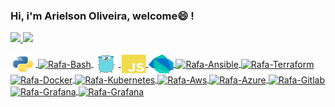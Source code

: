 ### Hi, i'm Arielson Oliveira, welcome😄 ! 
 <div>
  <a href="https://github.com/AryelDevops">
  <img height="180em" src="https://github-readme-stats.vercel.app/api?username=AryelDevops&show_icons=true&theme=dracula&include_all_commits=true&count_private=true"/>
  <img height="180em" src="https://github-readme-stats.vercel.app/api/top-langs/?username=AryelDevops&layout=compact&langs_count=7&theme=dracula"/>
</div>
<div style="display: inline_block"><br>
  <img align="center" alt="Rafa-Python" height="30" width="40" src="https://raw.githubusercontent.com/devicons/devicon/master/icons/python/python-original.svg">
  <img align="center" alt="Rafa-Bash" height="30" width="40" src='https://cdn.jsdelivr.net/gh/devicons/devicon/icons/bash/bash-original.svg'>
  <img align="center" alt="Rafa-Go" height="30" width="40" src="https://raw.githubusercontent.com/devicons/devicon/master/icons/go/go-original.svg">
  <img align="center" alt="Rafa-Js" height="30" width="40" src="https://raw.githubusercontent.com/devicons/devicon/master/icons/javascript/javascript-plain.svg">
  <img align="center" alt="Rafa-Dart" height="30" width="40" src="https://raw.githubusercontent.com/devicons/devicon/master/icons/dart/dart-original.svg">
  <img align="center" alt="Rafa-Ansible" height="30" width="40" src='https://cdn.jsdelivr.net/gh/devicons/devicon/icons/ansible/ansible-original.svg'>
  <img align="center" alt="Rafa-Terraform" height="30" width="40" src='https://cdn.jsdelivr.net/gh/devicons/devicon/icons/terraform/terraform-original.svg'>
  <img align="center" alt="Rafa-Docker" height="30" width="40" src='https://cdn.jsdelivr.net/gh/devicons/devicon/icons/docker/docker-original.svg'>
  <img align="center" alt="Rafa-Kubernetes" height="30" width="40" src='https://cdn.jsdelivr.net/gh/devicons/devicon/icons/kubernetes/kubernetes-plain.svg'>
  <img align="center" alt="Rafa-Aws" height="30" width="40" src='https://cdn.jsdelivr.net/gh/devicons/devicon/icons/amazonwebservices/amazonwebservices-original.svg'>
  <img align="center" alt="Rafa-Azure" height="30" width="40" src='https://cdn.jsdelivr.net/gh/devicons/devicon/icons/azure/azure-original.svg'>
  <img align="center" alt="Rafa-Gitlab" height="30" width="40" src='https://cdn.jsdelivr.net/gh/devicons/devicon/icons/gitlab/gitlab-original.svg'>
  <img align="center" alt="Rafa-Grafana" height="30" width="40" src='https://cdn.jsdelivr.net/gh/devicons/devicon/icons/grafana/grafana-original.svg'>
  <img align="center" alt="Rafa-Grafana" height="30" width="40" src='https://cdn.jsdelivr.net/gh/devicons/devicon/icons/prometheus/prometheus-original.svg'>
 
 
</div>
